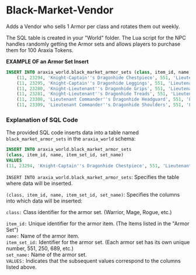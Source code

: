# Black-Market-Vendor

Adds a Vendor who sells 1 Armor per class and rotates them out weekly.

The SQL table is created in your "World" folder. The Lua script for the NPC handles randomly getting the Armor sets and allows players to purchase them for 100 Araxia Tokens.

**EXAMPLE OF an Armor Set Insert**

```sql
INSERT INTO araxia_world.black_market_armor_sets (class, item_id, name, item_set_id, set_name) VALUES
    (11, 23294, 'Knight-Captain''s Dragonhide Chestpiece', 551, 'Lieutenant Commander''s Refuge'),
    (11, 23295, 'Knight-Captain''s Dragonhide Leggings', 551, 'Lieutenant Commander''s Refuge'),
    (11, 23280, 'Knight-Lieutenant''s Dragonhide Grips', 551, 'Lieutenant Commander''s Refuge'),
    (11, 23281, 'Knight-Lieutenant''s Dragonhide Treads', 551, 'Lieutenant Commander''s Refuge'),
    (11, 23308, 'Lieutenant Commander''s Dragonhide Headguard', 551, 'Lieutenant Commander''s Refuge'),
    (11, 23309, 'Lieutenant Commander''s Dragonhide Shoulders', 551, 'Lieutenant Commander''s Refuge');
``` 


### Explanation of SQL Code

The provided SQL code inserts data into a table named `black_market_armor_sets` in the `araxia_world` schema:

```sql
INSERT INTO araxia_world.black_market_armor_sets
(class, item_id, name, item_set_id, set_name)
VALUES
(11, 23294, 'Knight-Captain''s Dragonhide Chestpiece', 551, 'Lieutenant Commander''s Refuge');
``` 

`INSERT INTO araxia_world.black_market_armor_sets`: Specifies the table where data will be inserted.

`(class, item_id, name, item_set_id, set_name)`: Specifies the columns into which data will be inserted:

`class:` Class identifier for the armor set. (Warrior, Mage, Rogue, etc.) <br>

`item_id:` Unique identifier for the armor item.  (The Items listed in the "Armor Set")<br>
`name:` Name of the armor item.<br>
`item_set_id:` Identifier for the armor set. (Each armor set has its own unique number, 551, 250, 689, etc.)<br>
`set_name:` Name of the armor set.<br>
`VALUES:` Indicates that the subsequent values correspond to the columns listed above.

